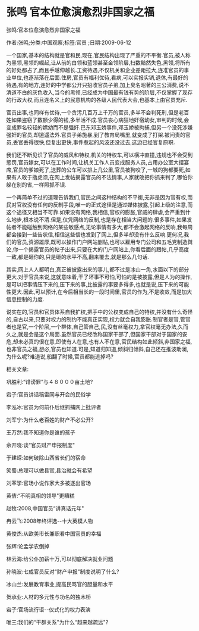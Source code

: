 # 张鸣  官本位愈演愈烈非国家之福    
    
张鸣:官本位愈演愈烈非国家之福    
作者:张鸣;分类:中国观察;标签:官员 ;日期:2009-06-12    
一个国家,基本的结构就是官和民,现在,官民结构出现了严重的不平衡.官员,被人称为黑领,黑领的崛起,让从前的白领和蓝领甚至金领阶层,扫数黯然失色,黑领,将所有的好处都占了,而且手越伸越长.工资待遇,不仅机关和企业差距拉大,连准官员的事业单位,也逐渐落在后面.住房,官员有福利优待,看病,可以实报实销,退休,有最好的待遇,有的地方,连好的中学都公开只招收官员子弟,加上臭名昭著的三公消费,说不清道不白的灰色收入,当今的黑领,已经成为中国最有钱有势的阶层,不仅掌握了现存的行政大权,而且连名义上的民意机构的各级人民代表大会,也基本上由官员充斥.    
官员出事,也同样有优待,一个贪污几百万上千万的官员,多半不会判死刑,但是老百姓如果盗窃了数额少得的钱,多半活不成.官员丧心病狂地奸宿幼女,审判的时候,会变成罪名较轻的嫖幼而不是强奸.巴东邓玉娇事件,邓玉娇被拘捕,但另一个没死涉嫌强奸的官员,却逍遥法外.官员子弟施暴,到了教育局嘴里,就变成了打架.被问责的官员,丢官丢得很快,但复出更快,事件惹起的风波还没过去,这边已经官复原职.    
我们还不断见识了官员的威风和特权,机关的特权车,可以横冲直撞,违规也不会受到惩罚,官员嫁女,可以在工作时间,让机关工作人员变成服务人员,占用办公室大摆宴席,官员的爹娘死了,送葬的公车可以排上几公里,官员被狗咬了,一城的狗都要死,如果有人敢于撸虎须,在网上发帖揭露官员的不法情事,人家就敢把你抓来判了,哪怕你躲在别的省,一样照抓不误.    
一个再简单不过的道理告诉我们,官民之间这种结构的不平衡,无非是因为官有权,而民对官权没有任何的反制手段,唯一的正式途径是通过媒体披露,引起上级的注意,而这个途径又相当不可靠.如果没有网络,我相信,官权的膨胀,官威的肆虐,会严重到什么地步,根本说不清.但是,仅凭网络的反制,也是存在相当大问题的.很多事件,如果发帖者不能碰触到网络的某些敏感点,无论事情有多大,都不会激起网络的反响,我每周都会接到一些告状信,相信这些信也发到了网上,但多半却没有什么反响.更何况,我们的官员,资源雄厚,既可以操作门户网站删帖,也可以雇用专门公司和五毛党制造舆论,你一个揭露官员的帖子出来,只要在大的门户网站上,你看后面的跟帖,几乎高度一致,都是砸你的,只是砸的水平不高,翻来覆去,就是那么几句话.    
其实,网上人人都明白,真正被披露出来的事儿,都不过是冰山一角,水面以下的部分更大.对于官员来说,这就意味着,干了坏事不可怕,可怕的是被披露,但是人为的操作,是可以把事情压下来的,压下来的事,比披露的事要多得多,也就是说,压下来的可能性更大.因此,可以预计,在今后相当长的一段时间里,官员的作为,不是收敛,而是加大信息控制的力度.    
说实在的,官员和官员体系自我扩权,把手中的公权变成自己的特权,并没有什么奇怪的,自古以来,只要对权力的制约不能真正实现,权力就会自我膨胀.制官者是官,管官者也是官,一个阶层,一个群体,自己管自己,民,没有丝毫权力,拿官权毫无办法,久而久之,就是会是这个局面.虽然官员已经改称国家干部了,但国家干部对于国家的安危,却未必真的很在意,即使有人在意,也有人不在意,官民结构如此倾斜,非国家之福,也非官员之福,想必,官员也知道.可是,知道归知道,倾斜归倾斜,自己还在推波助澜,为什么呢?难道说,船翻了时候,官员都能逃掉吗?    
    
相关文章:    
巩胜利:“诽谤罪"与４８０００亩土地?    
宕子:官员讲话稿雷同与开会的民俗学    
李泓冰:官员为何前仆后继抓捕网上批评者    
刘军宁:为什么老百姓的财产不必公开?    
王万然:我不知道你是谁的孩子    
佘开晓:谈“官员财产申报制度"    
于建嵘:如何破除山西省长们的宿命    
笑蜀:总理可以做县官,县治就会有希望    
刘革学:官场小说作家大多被逐出官场    
黄佶:“不明真相的领导"更糟糕    
赵牧:2008,中国官员“讲真话元年"    
冉云飞:2008年终评选--十大英模人物    
黄俊杰:从欧美市长兼职看中国官员的幸福    
张辉:论孟学农倒掉    
林云海:给公仆加薪十万,可以彻底解决就业问题    
孙晓波:七成官员反对“财产申报"制度说明了什么?    
冰山兰:发展教育事业,提高民骂官的胆量和水平    
贺承业:人材的多元性与功名的独木桥    
宕子:官场流行语--仪式化的权力表演    
唯三:我们的“干群关系"为什么“越来越疏远"?